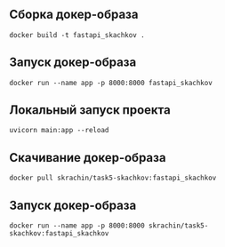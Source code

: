 ## Сборка докер-образа
``` docker build -t fastapi_skachkov . ```
## Запуск докер-образа
```docker run --name app -p 8000:8000 fastapi_skachkov```

## Локальный запуск проекта
```uvicorn main:app --reload```

## Скачивание докер-образа
```docker pull skrachin/task5-skachkov:fastapi_skachkov```
## Запуск докер-образа
```docker run --name app -p 8000:8000 skrachin/task5-skachkov:fastapi_skachkov```
